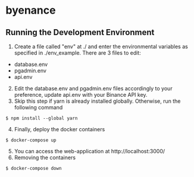 # byenance

## Running the Development Environment
1. Create a file called "env" at ./ and enter the environmental variables as specified in ./env_example. There are 3 files to edit:
- database.env
- pgadmin.env
- api.env
2. Edit the database.env and pgadmin.env files accordingly to your preference, update api.env with your Binance API key. 
3. Skip this step if yarn is already installed globally. Otherwise, run the following command 
```
$ npm install --global yarn
```
4. Finally, deploy the docker containers 
```
$ docker-compose up
```
5. You can access the web-application at http://localhost:3000/
6. Removing the containers 
```
$ docker-compose down
